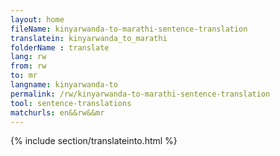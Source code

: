 ```yaml
---
layout: home
fileName: kinyarwanda-to-marathi-sentence-translation
translatein: kinyarwanda_to_marathi
folderName : translate
lang: rw
from: rw
to: mr
langname: kinyarwanda-to
permalink: /rw/kinyarwanda-to-marathi-sentence-translation
tool: sentence-translations
matchurls: en&&rw&&mr
---
```

{% include section/translateinto.html %}
